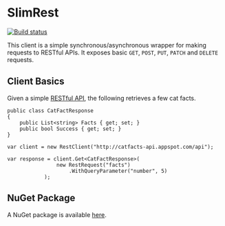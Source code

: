 SlimRest
========
[![Build status](https://ci.appveyor.com/api/projects/status/kuawxdvb4myw7vge)](https://ci.appveyor.com/project/scottmeyer/slimrest)

This client is a simple synchronous/asynchronous wrapper for making requests to RESTful APIs. It exposes basic `GET`, `POST`, `PUT`, `PATCH` and `DELETE` requests.

## Client Basics

Given a simple [RESTful API](http://catfacts-api.appspot.com/doc.html), the following retrieves a few cat facts.


    public class CatFactResponse
    {
        public List<string> Facts { get; set; }
        public bool Success { get; set; }
    }

    var client = new RestClient("http://catfacts-api.appspot.com/api");

    var response = client.Get<CatFactResponse>(
                    new RestRequest("facts")
                        .WithQueryParameter("number", 5)
                );
                
## NuGet Package

A NuGet package is available [here](https://nuget.org/packages/SlimRest/).
